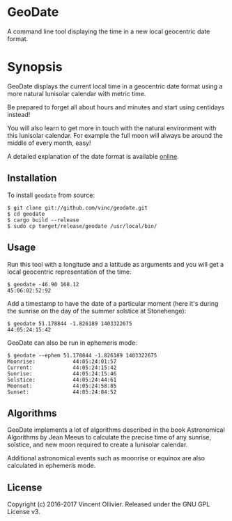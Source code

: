 GeoDate
=======

A command line tool displaying the time in a new local geocentric date format.


Synopsis
========

GeoDate displays the current local time in a geocentric date format using a
more natural lunisolar calendar with metric time.

Be prepared to forget all about hours and minutes and start using centidays
instead!

You will also learn to get more in touch with the natural environment with this
lunisolar calendar. For example the full moon will always be around the middle
of every month, easy!

A detailed explanation of the date format is available
[online](http://files.vinc.cc/calendar.html).


Installation
------------

To install `geodate` from source:

    $ git clone git://github.com/vinc/geodate.git
    $ cd geodate
    $ cargo build --release
    $ sudo cp target/release/geodate /usr/local/bin/


Usage
-----

Run this tool with a longitude and a latitude as arguments and you will get
a local geocentric representation of the time:

    $ geodate -46.90 168.12
    45:06:02:52:92

Add a timestamp to have the date of a particular moment (here it's during the
sunrise on the day of the summer solstice at Stonehenge):

    $ geodate 51.178844 -1.826189 1403322675
    44:05:24:15:42

GeoDate can also be run in ephemeris mode:

    $ geodate --ephem 51.178844 -1.826189 1403322675
    Moonrise:            44:05:24:01:57
    Current:             44:05:24:15:42
    Sunrise:             44:05:24:15:46
    Solstice:            44:05:24:44:61
    Moonset:             44:05:24:58:85
    Sunset:              44:05:24:84:52


Algorithms
----------

GeoDate implements a lot of algorithms described in the book Astronomical
Algorithms by Jean Meeus to calculate the precise time of any sunrise,
solstice, and new moon required to create a lunisolar calendar.

Additional astronomical events such as moonrise or equinox are also calculated
in ephemeris mode.


License
-------

Copyright (c) 2016-2017 Vincent Ollivier.
Released under the GNU GPL License v3.
